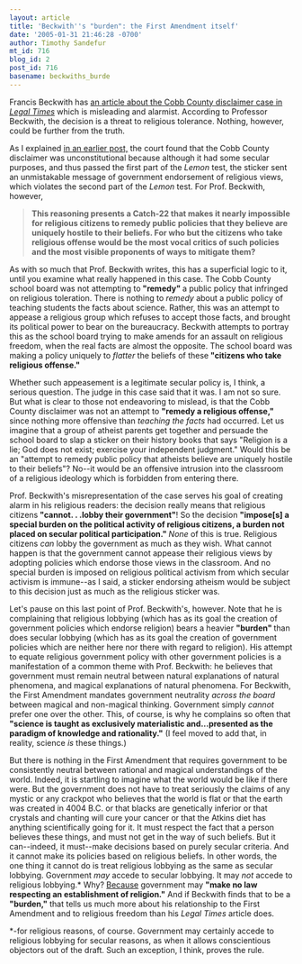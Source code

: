 ```yaml
---
layout: article
title: 'Beckwith''s "burden": the First Amendment itself'
date: '2005-01-31 21:46:28 -0700'
author: Timothy Sandefur
mt_id: 716
blog_id: 2
post_id: 716
basename: beckwiths_burde
---
```

Francis Beckwith has <a href="http://homepage.mac.com/francis.beckwith/LegalTimes.htm">an article about the Cobb County disclaimer case in<i> Legal Times</i></a> which is misleading and alarmist. According to Professor Beckwith, the decision is a threat to religious tolerance. Nothing, however, could be further from the truth.

<!--more-->

As I explained <a href="http://www.pandasthumb.org/pt-archives/000738.html">in an earlier post,</a> the court found that the Cobb County disclaimer was unconstitutional because although it had some secular purposes, and thus passed the first part of the <i>Lemon </i>test, the sticker sent an unmistakable message of government endorsement of religious views, which violates the second part of the <i>Lemon </i>test. For Prof. Beckwith, however,<blockquote><b>This reasoning presents a Catch-22 that makes it nearly impossible for religious citizens to remedy public policies that they believe are uniquely hostile to their beliefs. For who but the citizens who take religious offense would be the most vocal critics of such policies and the most visible proponents of ways to mitigate them? </b></blockquote>

As with so much that Prof. Beckwith writes, this has a superficial logic to it, until you examine what really happened in this case. The Cobb County school board was not attempting to<b> "remedy" </b>a public policy that infringed on religious toleration. There is nothing to <i>remedy </i>about a public policy of teaching students the facts about science. Rather, this was an attempt to appease a religious group which refuses to accept those facts, and brought its political power to bear on the bureaucracy. Beckwith attempts to portray this as the school board trying to make amends for an assault on religious freedom, when the real facts are almost the opposite. The school board was making a policy uniquely to <i>flatter </i>the beliefs of these<b> "citizens who take religious offense."</b>

Whether such appeasement is a legitimate secular policy is, I think, a serious question. The judge in this case said that it was. I am not so sure. But what is clear to those not endeavoring to mislead, is that the Cobb County disclaimer was not an attempt to <b>"remedy a religious offense," </b>since nothing more offensive than <i>teaching the facts</i> had occurred. Let us imagine that a group of atheist parents get together and persuade the school board to slap a sticker on their history books that says "Religion is a lie; God does not exist; exercise your independent judgment." Would this be an "attempt to remedy public policy that atheists believe are uniquely hostile to their beliefs"? No--it would be an offensive intrusion into the classroom of a religious ideology which is forbidden from entering there.

Prof. Beckwith's misrepresentation of the case serves his goal of creating alarm in his religious readers: the decision really means that religious citizens<b> "cannot. . .lobby their government"</b>! So the decision <b>"impose[s] a special burden on the political activity of religious citizens, a burden not placed on secular political participation." </b><i>None </i>of this is true. Religious citizens <i>can </i>lobby the government as much as they wish. What cannot happen is that the government cannot appease their religious views by adopting policies which endorse those views in the classroom. And no special burden is imposed on religious political activism from which secular activism is immune--as I said, a sticker endorsing atheism would be subject to this decision just as much as the religious sticker was.

Let's pause on this last point of Prof. Beckwith's, however. Note that he is complaining that religious lobbying (which has as its goal the creation of government policies which endorse religion) bears a heavier <b>"burden" </b>than does secular lobbying (which has as its goal the creation of government policies which are neither here nor there with regard to religion). His attempt to equate religious government policy with other government policies is a manifestation of a common theme with Prof. Beckwith: he believes that government must remain neutral between natural explanations of natural phenomena, and magical explanations of natural phenomena. For Beckwith, the First Amendment mandates government neutrality<i> across the board </i>between magical and non-magical thinking. Government simply <i>cannot </i>prefer one over the other. This, of course, is why he complains so often that <b>"science is taught as exclusively materialistic and...presented as the paradigm of knowledge and rationality."</b> (I feel moved to add that, in reality, science <i>is </i>these things.)

But there is nothing in the First Amendment that requires government to be consistently neutral between rational and magical understandings of the world. Indeed, it is startling to imagine what the world would be like if there were. But the government does not have to treat seriously the claims of any mystic or any crackpot who believes that the world is flat or that the earth was created in 4004 B.C. or that blacks are genetically inferior or that crystals and chanting will cure your cancer or that the Atkins diet has anything scientifically going for it. It must respect the fact that a person believes these things, and must not get in the way of such beliefs. But it can--indeed, it must--make decisions based on purely secular criteria. And it cannot make its policies based on religious beliefs. In other words, the one thing it cannot do is treat religious lobbying as the same as secular lobbying. Government <i>may </i>accede to secular lobbying. It may <i>not </i>accede to religious lobbying.* Why? <a href="http://www.law.cornell.edu/constitution/constitution.billofrights.html#amendmenti">Because</a> government may <b>"make no law respecting an establishment of religion."</b> And if Beckwith finds that to be a <b>"burden,"</b> that tells us much more about his relationship to the First Amendment and to religious freedom than his <i>Legal Times </i>article does.

*-for religious reasons, of course. Government may certainly accede to religious lobbying for secular reasons, as when it allows conscientious objectors out of the draft. Such an exception, I think, proves the rule.
